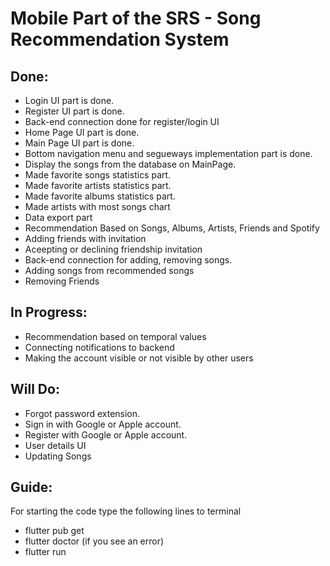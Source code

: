 # Mobile Part of the SRS - Song Recommendation System

## Done:

-   Login UI part is done.
-   Register UI part is done.
-   Back-end connection done for register/login UI
-   Home Page UI part is done.
-   Main Page UI part is done.
-   Bottom navigation menu and segueways implementation part is done.
-   Display the songs from the database on MainPage.
-   Made favorite songs statistics part.
-   Made favorite artists statistics part.
-   Made favorite albums statistics part.
-   Made artists with most songs chart
-   Data export part
-   Recommendation Based on Songs, Albums, Artists, Friends and Spotify
-   Adding friends with invitation
-   Aceepting or declining friendship invitation
-   Back-end connection for adding, removing songs.
-   Adding songs from recommended songs
-   Removing Friends

## In Progress:

-   Recommendation based on temporal values
-   Connecting notifications to backend
-   Making the account visible or not visible by other users

## Will Do:

-   Forgot password extension.
-   Sign in with Google or Apple account.
-   Register with Google or Apple account.
-   User details UI
-   Updating Songs

## Guide:

For starting the code type the following lines to terminal

-   flutter pub get
-   flutter doctor (if you see an error)
-   flutter run
